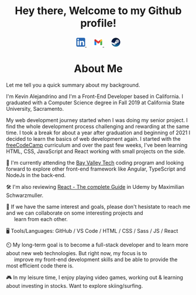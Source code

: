 <h1 align="center">Hey there, Welcome to my Github profile!</h1>

<div align="center">
  <h3>
    <a href="https://www.linkedin.com/in/kevin-alejandrino/">
      <img src="https://github.com/kgalejandrino/kgalejandrino/blob/main/images/linkedin_logo.png" alt="LinkedIn">
    </a>
    &emsp;
    <a href="mailto:kgalejandrino@gmail.com">
      <img src="https://github.com/kgalejandrino/kgalejandrino/blob/main/images/gmail_logo.png" alt="Google Mail">
    </a>
    &emsp;
    <a href="https://steamcommunity.com/profiles/76561198084969471/">
      <img src="https://github.com/kgalejandrino/kgalejandrino/blob/main/images/steam_logo.png" alt="Steam">
    </a>
  </h3>
</div>

<h1 align="center">About Me</h1>

Let me tell you a quick summary about my background.  

I'm Kevin Alejandrino and I'm a Front-End Developer based in California. I graduated with a Computer Science degree in Fall 2019 at California State University, Sacramento. 

My web development journey started when I was doing my senior project. I find the whole development process challenging and rewarding at the same time. I took a break for about a year after graduation and beginning of 2021 I decided to learn the basics of web development again. I started with the [freeCodeCamp](https://www.freecodecamp.org/) curriculum and over the past few weeks, I've been learning HTML, CSS, JavaScript and React working with small projects on the side.   

🌱 I'm currently attending the [Bay Valley Tech](https://www.bayvalleytech.com/about) coding program and looking forward to explore other front-end framework like Angular, TypeScript and NodeJs in the back-end.

🛠️ I'm also reviewing [React - The complete Guide](https://www.udemy.com/course/react-the-complete-guide-incl-redux/) in Udemy by Maximilian Schwarzmuller. 

💞️ If we have the same interest and goals, please don't hesistate to reach me and we can collaborate on some interesting projects and  
&nbsp;&nbsp;&emsp;learn from each other.

🖥️ Tools/Languages: GitHub / VS Code / HTML / CSS / Sass / JS / React  

⏲️ My long-term goal is to become a full-stack developer and to learn more about new web technologies. But right now, my focus is to  
&nbsp;&nbsp;&emsp;improve my front-end development skills and be able to provide the most efficient code there is. 

🎮 In my leisure time, I enjoy playing video games, working out & learning about investing in stocks. Want to explore skiing/surfing.  

